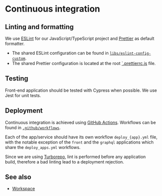 # Continuous integration

## Linting and formatting

We use [ESLint](https://eslint.org/) for our JavaScript/TypeScript project and [Prettier](https://prettier.io/) as
default formatter.

- The shared ESLint configuration can be found in [`libs/eslint-config-custom`](../libs/eslint-config-custom).
- The shared Prettier configuration is located at the root [`.prettierrc.js](../.prettierrc.js) file.

## Testing

Front-end application should be tested with Cypress when possible.
We use Jest for unit tests.

## Deployment

Continuous integration is achieved using [GitHub Actions](https://docs.github.com/en/actions).
Workflows can be found in [`.github/workflows`](../.github/workflows).

Each of the app/service should have its own workflow `deploy_{app}.yml` file, with the notable exception of the `front`
and the `graphql` applications which share the `deploy_apps.yml` workflows.

Since we are using [Turborepo](https://turborepo.org), lint is performed before any application build, therefore a bad
linting lead to a deployment rejection.

## See also

- [Workspace](workspace.md)
